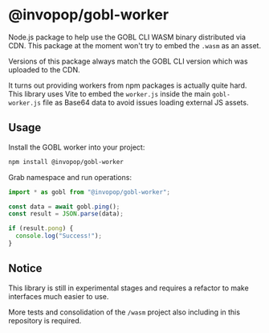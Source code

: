 # @invopop/gobl-worker

Node.js package to help use the GOBL CLI WASM binary distributed via CDN. This package at the moment won't try to embed the `.wasm` as an asset.

Versions of this package always match the GOBL CLI version which was uploaded to the CDN.

It turns out providing workers from npm packages is actually quite hard. This library uses Vite to embed the `worker.js` inside the main `gobl-worker.js` file as Base64 data to avoid issues loading external JS assets.

## Usage

Install the GOBL worker into your project:

```bash
npm install @invopop/gobl-worker
```

Grab namespace and run operations:

```typescript
import * as gobl from "@invopop/gobl-worker";

const data = await gobl.ping();
const result = JSON.parse(data);

if (result.pong) {
  console.log("Success!");
}
```

## Notice

This library is still in experimental stages and requires a refactor to make interfaces much easier to use.

More tests and consolidation of the `/wasm` project also including in this repository is required.
